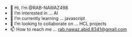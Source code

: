 - 👋 Hi, I’m @RAB-NAWAZ498
- 👀 I’m interested in ... AI
- 🌱 I’m currently learning ... javascript
- 💞️ I’m looking to collaborate on ... HCL projects
- 📫 How to reach me ... rab.nawaz.abid.8341@gmail.com

<!---
RAB-NAWAZ498/RAB-NAWAZ498 is a ✨ special ✨ repository because its `README.md` (this file) appears on your GitHub profile.
You can click the Preview link to take a look at your changes.
--->
